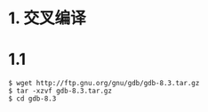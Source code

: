 # 1. 交叉编译
# 1.1 
```
$ wget http://ftp.gnu.org/gnu/gdb/gdb-8.3.tar.gz
$ tar -xzvf gdb-8.3.tar.gz 
$ cd gdb-8.3
```